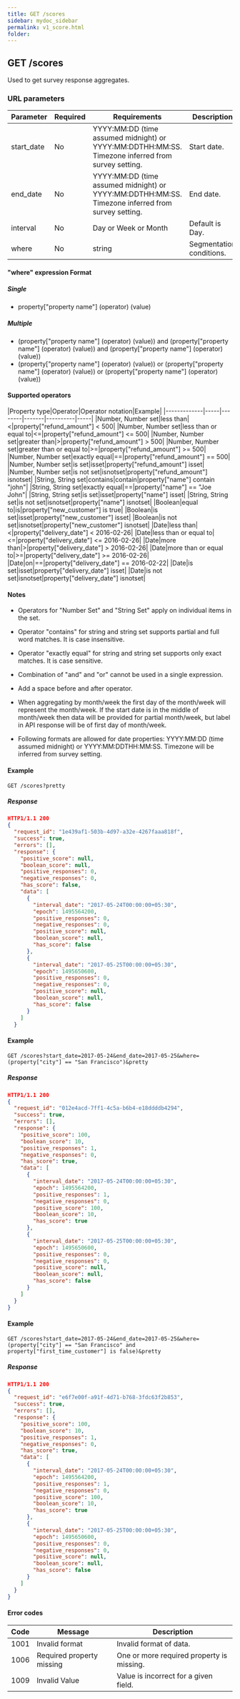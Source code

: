 ```yaml
---
title: GET /scores
sidebar: mydoc_sidebar
permalink: v1_score.html
folder: 
---
```


## GET /scores

Used to get survey response aggregates.

### URL parameters

|Parameter|Required|Requirements|Description|
|---------|--------|------------|-----------|
|start_date|No|YYYY:MM:DD (time assumed midnight) or YYYY:MM:DDTHH:MM:SS. Timezone inferred from survey setting.|Start date.|
|end_date|No|YYYY:MM:DD (time assumed midnight) or YYYY:MM:DDTHH:MM:SS. Timezone inferred from survey setting.|End date.|
|interval|No|Day or Week or Month|Default is Day.|
|where|No|string|Segmentation conditions.|

#### "where" expression Format

##### Single

* property["property name"] (operator) (value)

##### Multiple

* (property["property name"] (operator) (value)) and (property["property name"] (operator) (value)) and (property["property name"] (operator) (value))
* (property["property name"] (operator) (value)) or (property["property name"] (operator) (value)) or (property["property name"] (operator) (value))


#### Supported operators

|Property type|Operator|Operator notation|Example|
|-------------|-----|--------|-------|----------|-----|
|Number, Number set|less than|<|property["refund_amount"] < 500|
|Number, Number set|less than or equal to|<=|property["refund_amount"] <= 500|
|Number, Number set|greater than|>|property["refund_amount"] > 500|
|Number, Number set|greater than or equal to|>=|property["refund_amount"] >= 500|
|Number, Number set|exactly equal|==|property["refund_amount"] == 500|
|Number, Number set|is set|isset|property["refund_amount"] isset|
|Number, Number set|is not set|isnotset|property["refund_amount"] isnotset|
|String, String set|contains|contain|property["name"] contain "john"|
|String, String set|exactly equal|==|property["name"] == "Joe John"|
|String, String set|is set|isset|property["name"] isset|
|String, String set|is not set|isnotset|property["name"] isnotset|
|Boolean|equal to|is|property["new_customer"] is true|
|Boolean|is set|isset|property["new_customer"] isset|
|Boolean|is not set|isnotset|property["new_customer"] isnotset|
|Date|less than|<|property["delivery_date"] < 2016-02-26|
|Date|less than or equal to|<=|property["delivery_date"] <= 2016-02-26|
|Date|more than|>|property["delivery_date"] > 2016-02-26|
|Date|more than or equal to|>=|property["delivery_date"] >= 2016-02-26|
|Date|on|==|property["delivery_date"] == 2016-02-22|
|Date|is set|isset|property["delivery_date"] isset|
|Date|is not set|isnotset|property["delivery_date"] isnotset|


#### Notes

* Operators for "Number Set" and "String Set" apply on individual items in the set.

* Operator "contains" for string and string set supports partial and full word matches. It is case insensitive.

* Operator "exactly equal" for string and string set supports only exact matches. It is case sensitive.

* Combination of "and" and "or" cannot be used in a single expression.

* Add a space before and after operator.

* When aggregating by month/week the first day of the month/week will represent the month/week. If the start date is in the middle of month/week then data will be provided for partial month/week, but label in API response will be of first day of month/week.

* Following formats are allowed for date properties: YYYY:MM:DD (time assumed midnight) or YYYY:MM:DDTHH:MM:SS. Timezone will be inferred from survey setting.


#### Example

```
GET /scores?pretty
```

##### Response

```json
HTTP1/1.1 200
{
  "request_id": "1e439af1-503b-4d97-a32e-4267faaa818f",
  "success": true,
  "errors": [],
  "response": {
    "positive_score": null,
    "boolean_score": null,
    "positive_responses": 0,
    "negative_responses": 0,
    "has_score": false,
    "data": [
      {
        "interval_date": "2017-05-24T00:00:00+05:30",
        "epoch": 1495564200,
        "positive_responses": 0,
        "negative_responses": 0,
        "positive_score": null,
        "boolean_score": null,
        "has_score": false
      },
      {
        "interval_date": "2017-05-25T00:00:00+05:30",
        "epoch": 1495650600,
        "positive_responses": 0,
        "negative_responses": 0,
        "positive_score": null,
        "boolean_score": null,
        "has_score": false
      }
    ]
  }
```

#### Example
 
```
GET /scores?start_date=2017-05-24&end_date=2017-05-25&where=(property["city"] == "San Francisco")&pretty
```

##### Response

```json
HTTP1/1.1 200
{
  "request_id": "012e4acd-7ff1-4c5a-b6b4-e18ddddb4294",
  "success": true,
  "errors": [],
  "response": {
    "positive_score": 100,
    "boolean_score": 10,
    "positive_responses": 1,
    "negative_responses": 0,
    "has_score": true,
    "data": [
      {
        "interval_date": "2017-05-24T00:00:00+05:30",
        "epoch": 1495564200,
        "positive_responses": 1,
        "negative_responses": 0,
        "positive_score": 100,
        "boolean_score": 10,
        "has_score": true
      },
      {
        "interval_date": "2017-05-25T00:00:00+05:30",
        "epoch": 1495650600,
        "positive_responses": 0,
        "negative_responses": 0,
        "positive_score": null,
        "boolean_score": null,
        "has_score": false
      }
    ]
  }
}
```

#### Example
 
```
GET /scores?start_date=2017-05-24&end_date=2017-05-25&where=(property["city"] == "San Francisco" and property["first_time_customer"] is false)&pretty
```

##### Response

```json
HTTP1/1.1 200
{
  "request_id": "e6f7e00f-a91f-4d71-b768-3fdc63f2b853",
  "success": true,
  "errors": [],
  "response": {
    "positive_score": 100,
    "boolean_score": 10,
    "positive_responses": 1,
    "negative_responses": 0,
    "has_score": true,
    "data": [
      {
        "interval_date": "2017-05-24T00:00:00+05:30",
        "epoch": 1495564200,
        "positive_responses": 1,
        "negative_responses": 0,
        "positive_score": 100,
        "boolean_score": 10,
        "has_score": true
      },
      {
        "interval_date": "2017-05-25T00:00:00+05:30",
        "epoch": 1495650600,
        "positive_responses": 0,
        "negative_responses": 0,
        "positive_score": null,
        "boolean_score": null,
        "has_score": false
      }
    ]
  }
}
```

#### Error codes

|Code|Message|Description|
|----|-------|-----------|
|1001|Invalid format|Invalid format of data.|
|1006|Required property missing|One or more required property is missing.|
|1009|Invalid Value|Value is incorrect for a given field.|